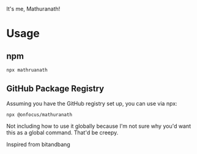 It's me, Mathuranath!

# Usage

## npm
```
npx mathruanath
```

## GitHub Package Registry
Assuming you have the GitHub registry set up, you can use via npx:
```
npx @onfocus/mathuranath
```

Not including how to use it globally because I'm not sure why you'd want this as a global command. That'd be creepy.

Inspired from bitandbang
